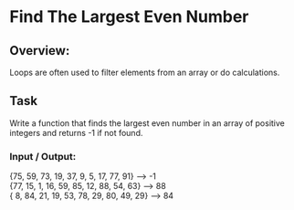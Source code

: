 # Find The Largest Even Number

## Overview:
Loops are often used to filter elements from an array or do calculations.

## Task
Write a function that finds the largest even number in an array of positive integers and returns -1 if not found.

### Input / Output:
{75, 59, 73, 19, 37,  9,  5, 17, 77, 91} --> -1  
{77, 15,  1, 16, 59, 85, 12, 88, 54, 63} --> 88  
{ 8, 84, 21, 19, 53, 78, 29, 80, 49, 29} --> 84